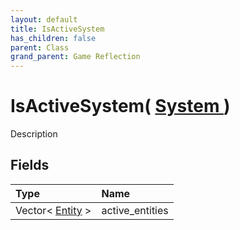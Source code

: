```yaml
---
layout: default
title: IsActiveSystem
has_children: false
parent: Class
grand_parent: Game Reflection
---
```

# IsActiveSystem( [ System ](/riftbreaker-wiki/docs/game-reflection/classes/system/) )
Description 

## Fields

| Type | Name |
|:----------|:--------------|
| Vector< [Entity](/riftbreaker-wiki/docs/game-reflection/classes/entity/) > | active_entities |

